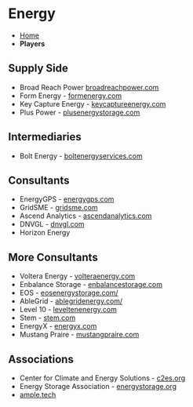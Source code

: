 # Energy

- [Home](index.md)
- **Players**

## Supply Side

- Broad Reach Power [broadreachpower.com](broadreachpower.com)
- Form Energy - [formenergy.com](formenergy.com)
- Key Capture Energy - [keycaptureenergy.com](keycaptureenergy.com)
- Plus Power - [plusenergystorage.com](plusenergystorage.com)

## Intermediaries

- Bolt Energy - [boltenergyservices.com](boltenergyservices.com)

## Consultants

- EnergyGPS - [energygps.com](energygps.com)
- GridSME - [gridsme.com](gridsme.com)
- Ascend Analytics - [ascendanalytics.com](ascendanalytics.com)
- DNVGL - [dnvgl.com](dnvgl.com)
- Horizon Energy

## More Consultants

- Voltera Energy - [volteraenergy.com](volteraenergy.com)
- Enbalance Storage - [enbalancestorage.com](enbalancestorage.com)
- EOS - [eosenergystorage.com/](eosenergystorage.com)
- AbleGrid - [ablegridenergy.com/](ablegridenergy.com/)
- Level 10 - [leveltenenergy.com](leveltenenergy.com)
- Stem - [stem.com](stem.com)
- EnergyX - [energyx.com](energyx.com)
- Mustang Praire - [mustangpraire.com](mustangpraire.com)

## Associations

- Center for Climate and Energy Solutions - [c2es.org](c2es.org)
- Energy Storage Association - [energystorage.org](energystorage.org)
- [ample.tech](ample.tech)

